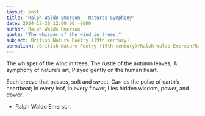 ```yaml
---
layout: post
title: "Ralph Waldo Emerson - Natures Symphony"
date: 2024-12-30 12:00:00 -0000
author: Ralph Waldo Emerson
quote: "The whisper of the wind in trees,"
subject: British Nature Poetry (19th century)
permalink: /British Nature Poetry (19th century)/Ralph Waldo Emerson/Ralph Waldo Emerson - Natures Symphony
---
```


The whisper of the wind in trees,
The rustle of the autumn leaves;
A symphony of nature’s art,
Played gently on the human heart.

Each breeze that passes, soft and sweet,
Carries the pulse of earth’s heartbeat;
In every leaf, in every flower,
Lies hidden wisdom, power, and dower.

- Ralph Waldo Emerson
